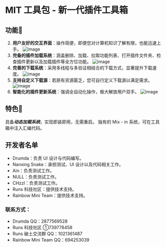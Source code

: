 # MIT 工具包 - 新一代插件工具箱
## 功能💪
2. **用户友好的交互界面**：操作简便，即便您对计算机知识了解有限，也能迅速上手。
![image](https://github.com/user-attachments/assets/c4c13eaf-7c5d-46df-a53a-37267c1d9867)
4. **完备的插件加载系统**：涵盖删除、加载、拉取功能列表、打开插件文件夹、检查插件更新以及加载插件等全方位功能。
![image](https://github.com/user-attachments/assets/5fb020d6-046e-435d-9409-0d043c4d7bb9)
6. **完善的下载系统**：采用多线程与多验证相结合的下载方式，显著提升下载速度。
![image](https://github.com/user-attachments/assets/2bf2b891-d5d7-4c36-8d92-47fd51da28ac)
8. **支持自定义下载源**：若原有资源匮乏，您可自行定义下载源以满足需求。
![image](https://github.com/user-attachments/assets/875cf2e6-5e06-451d-978a-ba66abed3f17)
10. **智能化的插件更新系统**：强调全自动化操作，极大解放用户双手。
![image](https://github.com/user-attachments/assets/dd841ce4-ee7d-4564-a714-013aec1b7d0a)
## 特色🌟
具备***动态加载系统***，实现即装即用，无需重启。
独有的 Mix - in 系统，可在工具箱中注入汇编代码。
## 开发者名单
 - Drumda：负责 UI 设计与代码编写。
 - Nanxing Snake：承担测试、UI 设计以及代码相关工作。
 - Ain：负责测试工作。
 - NULL：负责测试工作。
 - CHzzl：负责测试工作。
 - Runs 科技社区：提供技术支持。
 - Rainbow Mini Team：提供技术支持。
### 联系方式：
 - Drumda QQ：2877569528
 - Runs 科技社区 ①739778458
 - Runs 破土交流群 QQ：1021361487
 - Rainbow Mini Team QQ：694253039
